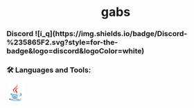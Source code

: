 <h1 align="center">gabs</h1>
<h3 align="left">Discord 	![i_q](https://img.shields.io/badge/Discord-%235865F2.svg?style=for-the-badge&logo=discord&logoColor=white)</h3>
<p align="left">
</p>

<h3 align="left">🛠️ Languages and Tools:</h3>
<p align="left"> <a href="https://www.java.com" target="_blank" rel="noreferrer"> <img src="https://raw.githubusercontent.com/devicons/devicon/master/icons/java/java-original.svg" alt="java" width="40" height="40"/> </a> </p>

